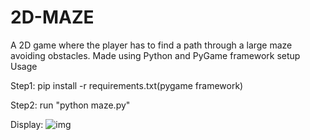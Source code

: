 # 2D-MAZE
A 2D game where the player has to find a path through a large maze avoiding obstacles. Made using Python and PyGame framework
setup
Usage

Step1:
pip install -r requirements.txt(pygame framework)


Step2:
run "python maze.py"

Display:
![img](https://github.com/developers-cosmos/2D-MAZE/blob/master/resources/images/2020-04-26.png)
